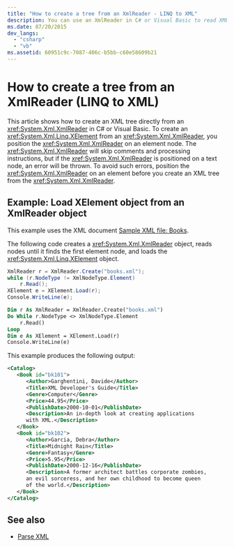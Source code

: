 ```yaml
---
title: "How to create a tree from an XmlReader - LINQ to XML"
description: You can use an XmlReader in C# or Visual Basic to read XML and create an XML tree. You must properly position the XmlReader on an element node.
ms.date: 07/20/2015
dev_langs:
  - "csharp"
  - "vb"
ms.assetid: 60951c9c-7087-406c-b5bb-c60e58609b21
---
```


# How to create a tree from an XmlReader (LINQ to XML)

This article shows how to create an XML tree directly from an <xref:System.Xml.XmlReader> in C# or Visual Basic. To create an <xref:System.Xml.Linq.XElement> from an <xref:System.Xml.XmlReader>, you position the <xref:System.Xml.XmlReader> on an element node. The <xref:System.Xml.XmlReader> will skip comments and processing instructions, but if the <xref:System.Xml.XmlReader> is positioned on a text node, an error will be thrown. To avoid such errors, position the <xref:System.Xml.XmlReader> on an element before you create an XML tree from the <xref:System.Xml.XmlReader>.

## Example: Load XElement object from an XmlReader object

This example uses the XML document [Sample XML file: Books](sample-xml-file-books.md).

The following code creates a <xref:System.Xml.XmlReader> object, reads nodes until it finds the first element node, and loads the <xref:System.Xml.Linq.XElement> object.

```csharp
XmlReader r = XmlReader.Create("books.xml");
while (r.NodeType != XmlNodeType.Element)
    r.Read();
XElement e = XElement.Load(r);
Console.WriteLine(e);
```

```vb
Dim r As XmlReader = XmlReader.Create("books.xml")
Do While r.NodeType <> XmlNodeType.Element
    r.Read()
Loop
Dim e As XElement = XElement.Load(r)
Console.WriteLine(e)
```

This example produces the following output:

```xml
<Catalog>
   <Book id="bk101">
      <Author>Garghentini, Davide</Author>
      <Title>XML Developer's Guide</Title>
      <Genre>Computer</Genre>
      <Price>44.95</Price>
      <PublishDate>2000-10-01</PublishDate>
      <Description>An in-depth look at creating applications
      with XML.</Description>
   </Book>
   <Book id="bk102">
      <Author>Garcia, Debra</Author>
      <Title>Midnight Rain</Title>
      <Genre>Fantasy</Genre>
      <Price>5.95</Price>
      <PublishDate>2000-12-16</PublishDate>
      <Description>A former architect battles corporate zombies,
      an evil sorceress, and her own childhood to become queen
      of the world.</Description>
   </Book>
</Catalog>
```

## See also

- [Parse XML](parse-string.md)
